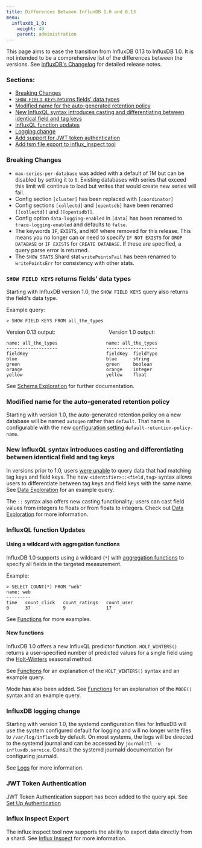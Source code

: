 ```yaml
---
title: Differences Between InfluxDB 1.0 and 0.13
menu:
  influxdb_1_0:
    weight: 40
    parent: administration
---
```


This page aims to ease the transition from InfluxDB 0.13 to InfluxDB 1.0.
It is not intended to be a comprehensive list of the differences between the versions.
See [InfluxDB's Changelog](https://github.com/influxdata/influxdb/blob/master/CHANGELOG.md) for detailed release notes.

### Sections:

* [Breaking Changes](#breaking-changes)
* [`SHOW FIELD KEYS` returns fields' data types](#show-field-keys-returns-fields-data-types)
* [Modified name for the auto-generated retention policy](#modified-name-for-the-auto-generated-retention-policy)
* [New InfluxQL syntax introduces casting and differentiating between identical field and tag keys](#new-influxql-syntax-introduces-casting-and-differentiating-between-identical-field-and-tag-keys)
* [InfluxQL function updates](#influxql-function-updates)
* [Logging change](#logging-change)
* [Add support for JWT token authentication](#jwt-token-authentication)
* [Add tsm file export to influx_inspect tool](#influx-inspect-export)

### Breaking Changes

* `max-series-per-database` was added with a default of 1M but can be disabled by setting it to `0`. Existing databases with series that exceed this limit will continue to load but writes that would create new series will fail.
* Config section `[cluster]` has been replaced with `[coordinator]`
* Config sections `[collectd]` and `[opentsdb]` have been renamed `[[collectd]]` and `[[opentsdb]]`.
* Config option `data-logging-enabled` in `[data]` has been renamed to `trace-logging-enabled` and defaults to `false`.
* The keywords `IF`, `EXISTS`, and `NOT` where removed for this release.  This means you no longer can or need to specify `IF NOT EXISTS` for `DROP DATABASE` or `IF EXISTS` for `CREATE DATABASE`.  If these are specified, a query parse error is returned.
* The `SHOW STATS` Shard stat `writePointsFail` has been renamed to `writePointsErr` for consistency with other stats.

### `SHOW FIELD KEYS` returns fields' data types

Starting with InfluxDB version 1.0, the `SHOW FIELD KEYS` query also returns the
field's data type.

Example query:
```
> SHOW FIELD KEYS FROM all_the_types
```

Version 0.13 output:
&nbsp;&nbsp;&nbsp;&nbsp;&nbsp;&nbsp;&nbsp;&nbsp;&nbsp;&nbsp;
&nbsp;&nbsp;&nbsp;&nbsp;&nbsp;&nbsp;&nbsp;&nbsp;&nbsp;&nbsp;&nbsp;&nbsp;&nbsp;
&nbsp;&nbsp;&nbsp;&nbsp;&nbsp;&nbsp;&nbsp;&nbsp;&nbsp;
Version 1.0 output:

```
name: all_the_types                  name: all_the_types
-------------------                  -------------------
fieldKey                             fieldKey  fieldType
blue                                 blue      string
green                                green     boolean
orange                               orange    integer
yellow                               yellow    float
```

See
[Schema Exploration](/influxdb/v1.0/query_language/schema_exploration/#explore-field-keys-with-show-field-keys)
for further documentation.

### Modified name for the auto-generated retention policy

Starting with version 1.0, the auto-generated retention policy on a new database will be named `autogen` rather than `default`.
That name is configurable with the new [configuration setting](/influxdb/v1.0/administration/config/#default-retention-policy-name-autogen)
`default-retention-policy-name`.

### New InfluxQL syntax introduces casting and differentiating between identical field and tag keys

In versions prior to 1.0, users
[were unable](https://github.com/influxdata/influxdb/issues/4630) to query data
that had matching tag keys and field keys.
The new `<identifier>::<field,tag>` syntax allows users to differentiate between
tag keys and field keys with the same name.
See [Data Exploration](/influxdb/v1.0/query_language/data_exploration/#the-basic-select-statement)
for an example query.

The `::` syntax also offers new casting functionality; users can cast field
values from integers to floats or from floats to integers.
Check out [Data Exploration](/influxdb/v1.0/query_language/data_exploration/#data-types-and-cast-operations-in-queries) for more information.

### InfluxQL function Updates

#### Using a wildcard with aggregation functions

InfluxDB 1.0 supports using a wildcard (`*`) with
[aggregation functions](/influxdb/v1.0/query_language/functions/) to specify all
fields in the targeted measurement.

Example:
```
> SELECT COUNT(*) FROM "web"
name: web
---------
time   count_click   count_ratings   count_user
0      37            9               17
```

See [Functions](/influxdb/v1.0/query_language/functions/) for more examples.

#### New functions

InfluxDB 1.0 offers a new InfluxQL predictor function.
`HOLT_WINTERS()` returns a user-specified number of predicted values for a
single field using the [Holt-Winters](https://www.otexts.org/fpp/7/5) seasonal
method.

See [Functions](/influxdb/v1.0/query_language/functions/#holt-winters) for an
explanation of the `HOLT_WINTERS()` syntax and an example query.

Mode has also been added. See [Functions](/influxdb/v1.0/query_language/functions/#mode) for an
explanation of the `MODE()` syntax and an example query.

### InfluxDB logging change

Starting with version 1.0, the systemd configuration files for InfluxDB will use the system configured default for logging and will no longer write files to `/var/log/influxdb` by default.
On most systems, the logs will be directed to the systemd journal and can be accessed by `journalctl -u influxdb.service`.
Consult the systemd journald documentation for configuring journald.

See [Logs](/influxdb/v1.0/administration/logs/) for more information.

### JWT Token Authentication

JWT Token Authentication support has been added to the query api.
See [Set Up Authentication](/influxdb/v1.0/query_language/authentication_and_authorization/#set-up-authentication)

### Influx Inspect Export

The influx inspect tool now supports the ability to export data directly from a shard.
See [Influx Inspect](/influxdb/v1.0/tools/influx_inspect/) for more information.
